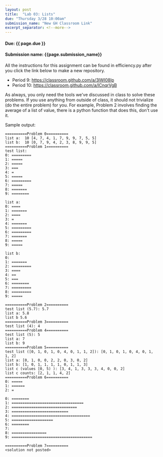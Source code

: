 ```yaml
---
layout: post
title:  "Lab 03: Lists"
due: "Thursday 3/28 10:00am"
submission_name: "New GH Classroom Link"
excerpt_separator: <!--more-->
---
```


#### Due: {{ page.due }}
#### Submission name: {{page.submission_name}}

All the instructions for this assignment can be found in efficiency.py after you click the link below to make a new repository.

* Period 9: <https://classroom.github.com/a/3lWI08lp>
* Period 10: <https://classroom.github.com/a/lCnqrVgB>

As always, you only need the tools we've discussed in class to solve these problems. If you use anything from outside of class, it should not trivialize (do the entire problem) for you. For example, Problem 2 involves finding the average of a list of value, there is a python function that does this, don't use it.  

Sample output:
```
==========Problem 0==========
list a:  10 [4, 7, 4, 1, 7, 9, 9, 7, 5, 5]
list b:  10 [0, 7, 9, 4, 2, 3, 8, 9, 9, 5]
==========Problem 1==========
test list:
0: =========
1: =====
2: =====
3: ===
4: =
5: =====
6: =========
7: =====
8: =======
9: ========

list a:
0: ====
1: =======
2: ====
3: =
4: =======
5: =========
6: =========
7: =======
8: =====
9: =====

list b:
0:
1: =======
2: =========
3: ====
4: ==
5: ===
6: ========
7: =========
8: =========
9: =====

==========Problem 2==========
test list (5.7): 5.7
list a: 5.8
list b 5.6
==========Problem 3==========
test list (4): 4
==========Problem 4==========
test list (5): 5
list a: 7
list b: 9
==========Problem 5==========
test list ([0, 1, 0, 1, 0, 4, 0, 1, 1, 2]): [0, 1, 0, 1, 0, 4, 0, 1, 1, 2]
list a: [0, 1, 0, 0, 2, 2, 0, 3, 0, 2]
list b: [1, 0, 1, 1, 1, 1, 0, 1, 1, 3]
list c (values [0, 5) ): [3, 4, 1, 3, 3, 3, 4, 0, 0, 2]
list c counts: [2, 1, 1, 4, 2]
==========Problem 6==========
0: =====
1: ======
2: =

0: ========
1: =================================
2: ==============================
3: ==========================
4: ====================================
5: ===================
6: ========
7:
8: ================
9: =====================================

==========Problem 7==========
<solution not posted>
```
